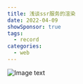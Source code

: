 ```yaml
---
title: 浅谈ssr服务的渲染
date: 2022-04-09
showSponsor: true
tags:
  - record
categories:
  - web
---
```


<!-- more -->

![Image text](https://stride.fun/public/uploads/blog/646bfaa0c2194fc2b5c64348a710627a.png)
